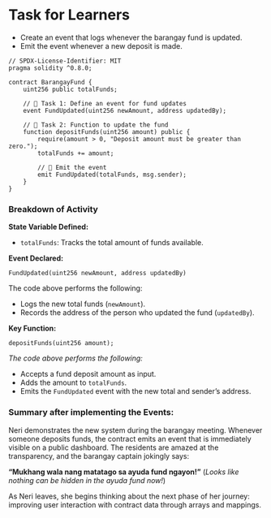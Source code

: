 # Task for Learners

- Create an event that logs whenever the barangay fund is updated.
- Emit the event whenever a new deposit is made.

```solidity
// SPDX-License-Identifier: MIT
pragma solidity ^0.8.0;

contract BarangayFund {
    uint256 public totalFunds;

    // 🚩 Task 1: Define an event for fund updates
    event FundUpdated(uint256 newAmount, address updatedBy);

    // 🚩 Task 2: Function to update the fund
    function depositFunds(uint256 amount) public {
        require(amount > 0, "Deposit amount must be greater than zero.");
        totalFunds += amount;

        // 🚩 Emit the event
        emit FundUpdated(totalFunds, msg.sender);
    }
}
```

### Breakdown of Activity

**State Variable Defined:**

- `totalFunds`: Tracks the total amount of funds available.

**Event Declared:**

```solidity
FundUpdated(uint256 newAmount, address updatedBy)
```

The code above performs the following:

- Logs the new total funds (`newAmount`).
- Records the address of the person who updated the fund (`updatedBy`).

**Key Function:**

```solidity
depositFunds(uint256 amount);
```

_The code above performs the following:_

- Accepts a fund deposit amount as input.
- Adds the amount to `totalFunds`.
- Emits the `FundUpdated` event with the new total and sender’s address.

### Summary after implementing the Events:

Neri demonstrates the new system during the barangay meeting. Whenever someone deposits funds, the contract emits an event that is immediately visible on a public dashboard. The residents are amazed at the transparency, and the barangay captain jokingly says:

**“Mukhang wala nang matatago sa ayuda fund ngayon!”** (_Looks like nothing can be hidden in the ayuda fund now!_)

As Neri leaves, she begins thinking about the next phase of her journey: improving user interaction with contract data through arrays and mappings.
